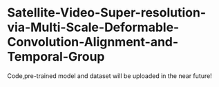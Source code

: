 # Satellite-Video-Super-resolution-via-Multi-Scale-Deformable-Convolution-Alignment-and-Temporal-Group
Code,pre-trained model and dataset will be uploaded in the near future!
